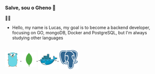 ### Salve, sou o Gheno 👋

  👨‍💻
- Hello, my name is Lucas, my goal is to become a backend developer, focusing on GO, mongoDB, Docker and PostgreSQL, but I'm always studying other languages

<div align="center">
  <a href="https://github.com/Ghenoo">
</div>
<div style="display: inline_block"><br>
  <img align="center" alt="Gno-Go" height="50" width= "50" src="https://github.com/devicons/devicon/blob/master/icons/go/go-original.svg">
  <img align="center" alt="Gno-Mongo" height="50" width= "50" src="https://github.com/devicons/devicon/blob/master/icons/mongodb/mongodb-plain.svg">
  <img align="center" alt="Gno-docker" height="65" width= "65" src="https://github.com/devicons/devicon/blob/master/icons/docker/docker-original.svg">
  <img align="center" alt="Gno-Postgresql" height="65" width= "65" src="https://github.com/devicons/devicon/blob/master/icons/postgresql/postgresql-plain.svg"> 
  </div>
  
</div>
